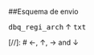 ##Esquema de envio

<kbd>dbq_regi_arch</kbd>
&uarr;
<kbd>txt</kbd>

[//]: # &larr;, &uarr;, &rarr; and &darr;